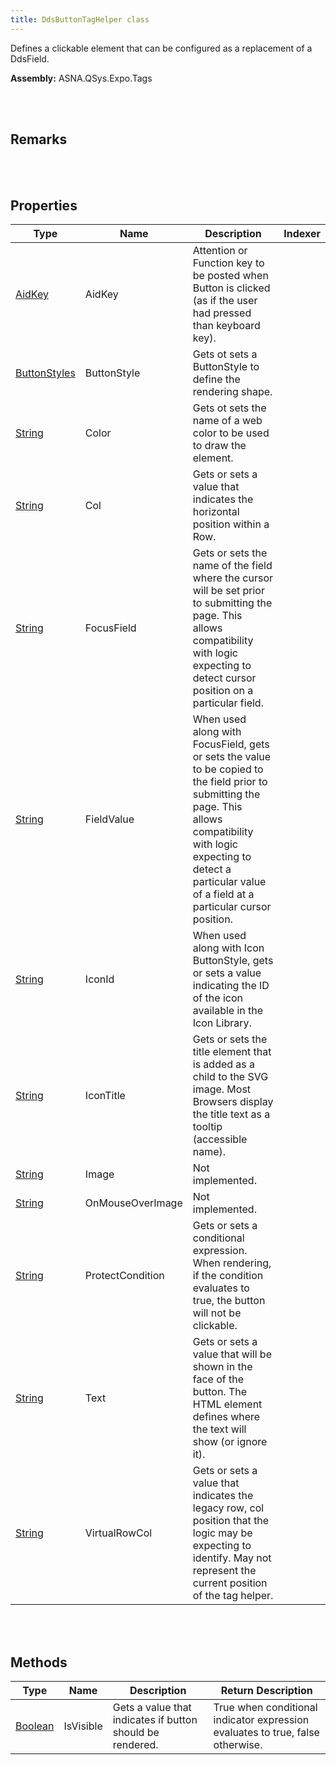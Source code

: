 ```yaml
---
title: DdsButtonTagHelper class
---
```


Defines a clickable element that can be configured as a replacement of a DdsField.

**Assembly:** ASNA.QSys.Expo.Tags

<br>
<br>

## Remarks

<br>
<br>

## Properties

| Type | Name | Description | Indexer
| --- | --- | --- | --- 
| [AidKey](/reference/asna-qsys-expo/expo-model/aid-key.html) | AidKey | Attention or Function key to be posted when Button is clicked (as if the user had pressed than keyboard key). | 
| [ButtonStyles](/reference/asna-qsys-expo/expo-tags/dds-button-tag-helper/button-styles.html) | ButtonStyle | Gets ot sets a ButtonStyle to define the rendering shape. | 
| [String](https://docs.microsoft.com/en-us/dotnet/api/system.string?view=net-5.0) | Color | Gets ot sets the name of a web color to be used to draw the element. | 
| [String](https://docs.microsoft.com/en-us/dotnet/api/system.string?view=net-5.0) | Col | Gets or sets a value that indicates the horizontal position within a Row. | 
| [String](https://docs.microsoft.com/en-us/dotnet/api/system.string?view=net-5.0) | FocusField | Gets or sets the name of the field where the cursor will be set prior to submitting the page. This allows compatibility with logic expecting to detect cursor position on a particular field. | 
| [String](https://docs.microsoft.com/en-us/dotnet/api/system.string?view=net-5.0) | FieldValue | When used along with FocusField, gets or sets the value to be copied to the field prior to submitting the page. This allows compatibility with logic expecting to detect a particular value of a field at a particular cursor position. | 
| [String](https://docs.microsoft.com/en-us/dotnet/api/system.string?view=net-5.0) | IconId | When used along with Icon ButtonStyle, gets or sets a value indicating the ID of the icon available in the Icon Library. | 
| [String](https://docs.microsoft.com/en-us/dotnet/api/system.string?view=net-5.0) | IconTitle | Gets or sets the title element that is added as a child to the SVG image. Most Browsers display the title text as a tooltip (accessible name). | 
| [String](https://docs.microsoft.com/en-us/dotnet/api/system.string?view=net-5.0) | Image | Not implemented. | 
| [String](https://docs.microsoft.com/en-us/dotnet/api/system.string?view=net-5.0) | OnMouseOverImage | Not implemented. | 
| [String](https://docs.microsoft.com/en-us/dotnet/api/system.string?view=net-5.0) | ProtectCondition | Gets or sets a conditional expression. When rendering, if the condition evaluates to true, the button will not be clickable. | 
| [String](https://docs.microsoft.com/en-us/dotnet/api/system.string?view=net-5.0) | Text | Gets or sets a value that will be shown in the face of the button. The HTML element defines where the text will show (or ignore it). | 
| [String](https://docs.microsoft.com/en-us/dotnet/api/system.string?view=net-5.0) | VirtualRowCol | Gets or sets a value that indicates the legacy row, col position that the logic may be expecting to identify. May not represent the current position of the tag helper. | 

<br>
<br>

## Methods

| Type | Name | Description | Return Description 
| --- | --- | --- | --- 
| [Boolean](https://docs.microsoft.com/en-us/dotnet/api/system.boolean?view=net-5.0) | IsVisible | Gets a value that indicates if button should be rendered. | True when conditional indicator expression evaluates to true, false otherwise.

<br>
<br>

